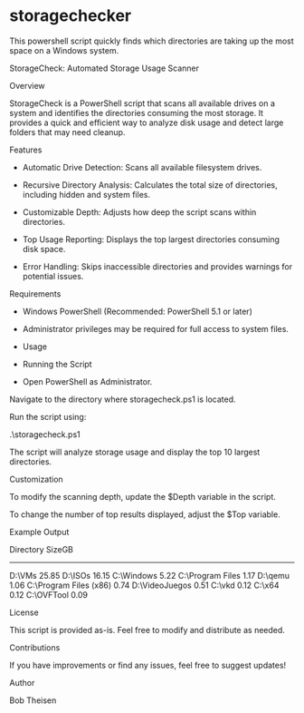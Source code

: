 # storagechecker
This powershell script quickly finds which directories are taking up the most space on a Windows system.

StorageCheck: Automated Storage Usage Scanner

Overview

StorageCheck is a PowerShell script that scans all available drives on a system and identifies the directories consuming the most storage. It provides a quick and efficient way to analyze disk usage and detect large folders that may need cleanup.

Features

- Automatic Drive Detection: Scans all available filesystem drives.

- Recursive Directory Analysis: Calculates the total size of directories, including hidden and system files.

- Customizable Depth: Adjusts how deep the script scans within directories.

- Top Usage Reporting: Displays the top largest directories consuming disk space.

- Error Handling: Skips inaccessible directories and provides warnings for potential issues.

Requirements

- Windows PowerShell (Recommended: PowerShell 5.1 or later)

- Administrator privileges may be required for full access to system files.

- Usage

- Running the Script

- Open PowerShell as Administrator.

Navigate to the directory where storagecheck.ps1 is located.

Run the script using:

.\storagecheck.ps1

The script will analyze storage usage and display the top 10 largest directories.

Customization

To modify the scanning depth, update the $Depth variable in the script.

To change the number of top results displayed, adjust the $Top variable.

Example Output

Directory              SizeGB
---------              ------
D:\VMs                  25.85
D:\ISOs                 16.15
C:\Windows               5.22
C:\Program Files         1.17
D:\qemu                  1.06
C:\Program Files (x86)   0.74
D:\VideoJuegos           0.51
C:\vkd                   0.12
C:\x64                   0.12
C:\OVFTool               0.09

License

This script is provided as-is. Feel free to modify and distribute as needed.

Contributions

If you have improvements or find any issues, feel free to suggest updates!

Author

Bob Theisen
